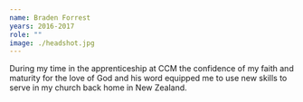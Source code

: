 ```yaml
---
name: Braden Forrest
years: 2016-2017
role: ""
image: ./headshot.jpg
---
```

During my time in the apprenticeship at CCM the confidence of my faith and maturity for the love of God and his word equipped me to use new skills to serve in my church back home in New Zealand.